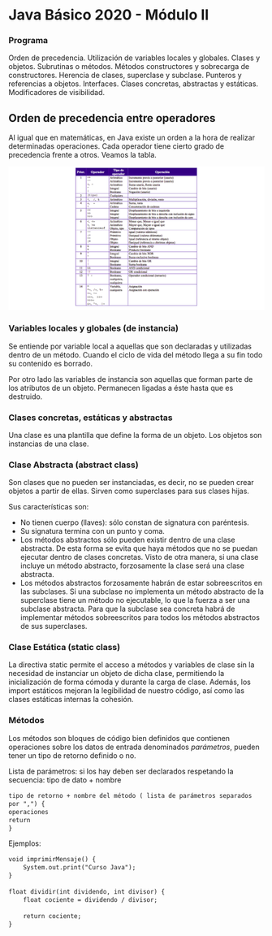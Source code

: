 # Java Básico 2020 - Módulo II

### Programa
Orden de precedencia. Utilización de variables locales y globales. Clases y objetos. Subrutinas o métodos. Métodos constructores y sobrecarga de constructores.
Herencia de clases, superclase y subclase. Punteros y referencias a objetos. Interfaces.
Clases concretas, abstractas y estáticas. 
Modificadores de visibilidad.

## Orden de precedencia entre operadores
Al igual que en matemáticas, en Java existe un orden a la hora de realizar determinadas operaciones. Cada operador
tiene cierto grado de precedencia frente a otros. Veamos la tabla.

<img src="./imagenes/precedencia.png">

### Variables locales y globales (de instancia) 
Se entiende por variable local a aquellas que son declaradas y utilizadas dentro de un método. Cuando el ciclo de vida del 
método llega a su fin todo su contenido es borrado.

Por otro lado las variables de instancia son aquellas que forman parte de los atributos de un objeto. Permanecen ligadas a éste
hasta que es destruido.

### Clases concretas, estáticas y abstractas

Una clase es una plantilla que define la forma de un objeto. Los objetos son instancias de una clase.

### Clase Abstracta (abstract class)

Son clases que no pueden ser instanciadas, es decir, no se pueden crear objetos a partir de ellas. Sirven como superclases para sus clases hijas.

Sus características son:
 - No tienen cuerpo (llaves): sólo constan de signatura con paréntesis.
 - Su signatura termina con un punto y coma.
 - Los métodos abstractos sólo pueden existir dentro de una clase abstracta. De esta forma se evita que haya métodos que no se puedan ejecutar dentro de clases concretas. Visto de otra manera, si una clase incluye un método abstracto, forzosamente la clase será una clase abstracta.
 - Los métodos abstractos forzosamente habrán de estar sobreescritos en las subclases. Si una subclase no implementa un método abstracto de la superclase tiene un método no ejecutable, lo que la fuerza a ser una subclase abstracta. Para que la subclase sea concreta habrá de implementar métodos sobreescritos para todos los métodos abstractos de sus superclases.

### Clase Estática (static class)

La directiva static permite el acceso a métodos y variables de clase sin la necesidad de instanciar un objeto de dicha clase, permitiendo la inicialización de forma cómoda y durante la carga de clase. Además, los import estáticos mejoran la legibilidad de nuestro código, así como las clases estáticas internas la cohesión. 

### Métodos
Los métodos son bloques de código bien definidos que contienen operaciones sobre los datos de entrada denominados *parámetros*, pueden tener un tipo de retorno definido o no.

Lista de parámetros: si los hay deben ser declarados respetando la secuencia: tipo de dato + nombre

    tipo de retorno + nombre del método ( lista de parámetros separados por ",") { 
    operaciones 
    return 
    }

Ejemplos:

    void imprimirMensaje() {
        System.out.print("Curso Java");
    }
    
    float dividir(int dividendo, int divisor) {
        float cociente = dividendo / divisor;
        
        return cociente;
    } 

 
